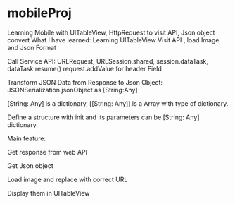 # mobileProj
Learning Mobile with UITableView, HttpRequest to visit API, Json object convert What I have learned: Learning UITableView Visit API , load Image and Json Format

Call Service API: URLRequest, URLSession.shared, session.dataTask, dataTask.resume() request.addValue for header Field

Transform JSON Data from Response to Json Object: JSONSerialization.jsonObject as [String:Any]

[String: Any] is a dictionary, [[String: Any]] is a Array with type of dictionary.

Define a structure with init and its parameters can be [String: Any] dictionary.

Main feature:

Get response from web API

Get Json object

Load image and replace with correct URL

Display them in UITableView
